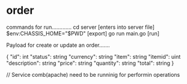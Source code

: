 # order
commands for run............. 
cd server                              [enters into server file]
$env:CHASSIS_HOME="$PWD"               [export]
go run main.go                         [run]


Payload for create or update an order.......

{
    "id":          int
    "status":      string
    "currency":    string
    "item":        string 
	"itemid":      uint   
	"description": string 
	"price":       string 
	"quantity":    string 
	"total":       string
}

// Service comb(apache) need to be runninig for performin operations